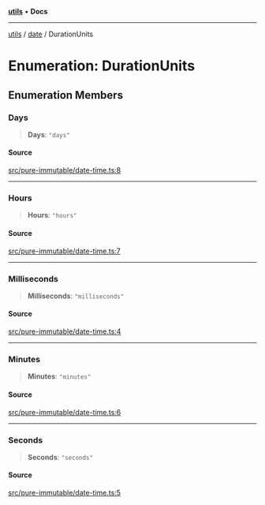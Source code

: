 [**utils**](../../../README.md) • **Docs**

***

[utils](../../../globals.md) / [date](../README.md) / DurationUnits

# Enumeration: DurationUnits

## Enumeration Members

### Days

> **Days**: `"days"`

#### Source

[src/pure-immutable/date-time.ts:8](https://github.com/alpinisme/utils/blob/825f78da0ace828df12ea4d598fd95fa96ee25f5/src/pure-immutable/date-time.ts#L8)

***

### Hours

> **Hours**: `"hours"`

#### Source

[src/pure-immutable/date-time.ts:7](https://github.com/alpinisme/utils/blob/825f78da0ace828df12ea4d598fd95fa96ee25f5/src/pure-immutable/date-time.ts#L7)

***

### Milliseconds

> **Milliseconds**: `"milliseconds"`

#### Source

[src/pure-immutable/date-time.ts:4](https://github.com/alpinisme/utils/blob/825f78da0ace828df12ea4d598fd95fa96ee25f5/src/pure-immutable/date-time.ts#L4)

***

### Minutes

> **Minutes**: `"minutes"`

#### Source

[src/pure-immutable/date-time.ts:6](https://github.com/alpinisme/utils/blob/825f78da0ace828df12ea4d598fd95fa96ee25f5/src/pure-immutable/date-time.ts#L6)

***

### Seconds

> **Seconds**: `"seconds"`

#### Source

[src/pure-immutable/date-time.ts:5](https://github.com/alpinisme/utils/blob/825f78da0ace828df12ea4d598fd95fa96ee25f5/src/pure-immutable/date-time.ts#L5)
